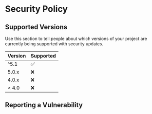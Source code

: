 # Security Policy

## Supported Versions

Use this section to tell people about which versions of your project are
currently being supported with security updates.

| Version | Supported          |
| ------- | ------------------ |
| ^5.1    | :white_check_mark: |
| 5.0.x   | :x:                |
| 4.0.x   | :x:                |
| < 4.0   | :x:                |

## Reporting a Vulnerability
 
